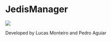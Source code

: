# JedisManager

[![](https://jitpack.io/v/eokasta/JedisManager.svg)](https://jitpack.io/#eokasta/JedisManager)

Developed by Lucas Monteiro and Pedro Aguiar
